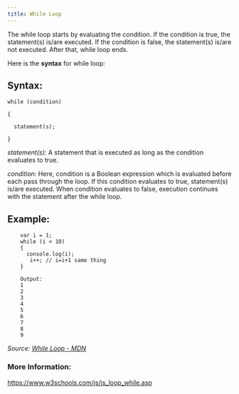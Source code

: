 ```yaml
---
title: While Loop
---
```

The while loop starts by evaluating the condition. If the condition is true, the statement(s) is/are executed. If the condition is false, the statement(s) is/are not executed. After that, while loop ends.

Here is the **syntax** for while loop:

## Syntax:

    while (condition)

    {

      statement(s);

    }

_statement(s):_ A statement that is executed as long as the condition evaluates to true.

_condition:_ Here, condition is a Boolean expression which is evaluated before each pass through the loop. If this condition evaluates to true, statement(s) is/are executed. When condition evaluates to false, execution continues with the statement after the while loop.

## Example:

        var i = 1;
        while (i < 10) 
        {
          console.log(i);
           i++; // i=i+1 same thing
        }

        Output:
        1 
        2 
        3 
        4
        5
        6
        7
        8
        9

*Source: [While Loop - MDN](https://developer.mozilla.org/en-US/docs/Web/JavaScript/Reference/Statements/while)*

### More Information:
https://www.w3schools.com/js/js_loop_while.asp
